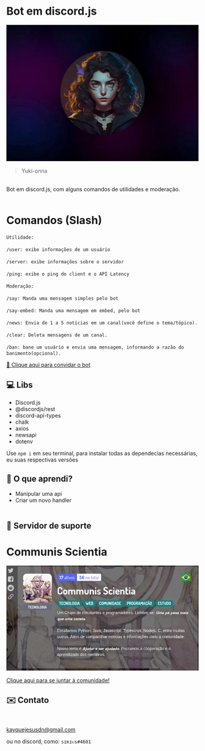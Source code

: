 # Bot em discord.js

![preview](./.github/bot-card.png)


> Yuki-onna

<br>
Bot em discord.js, com alguns comandos de utilidades e moderação.
<br><br>

# Comandos (Slash)

```
Utilidade:

/user: exibe informações de um usuário

/server: exibe informações sobre o servidor

/ping: exibe o ping do client e o API Latency

Moderação:

/say: Manda uma mensagem simples pelo bot

/say-embed: Manda uma mensagem em embed, pelo bot

/news: Envia de 1 a 5 notícias em um canal(você define o tema/tópico).

/clear: Deleta mensagens de um canal.

/ban: bane um usuário e envia uma mensagem, informando a razão do banimento(opcional).
```

[🔗 Clique aqui para convidar o bot](https://discord.com/api/oauth2/authorize?client_id=1026205774420135956&permissions=8&scope=applications.commands%20bot)


## 💻 Libs 

- Discord.js
- @discordjs/rest
- discord-api-types
- chalk
- axios
- newsapi
- dotenv

Use ```npm i``` em seu terminal, para instalar todas as dependecias necessárias, eu suas respectivas versões

## 📖 O que aprendi?

- Manipular uma api
- Criar um novo handler
<br><br>

##  🤖  Servidor de suporte
<h1>Communis Scientia</h1>

![server](./.github/serverScreen.png)

[Clique aqui para se juntar á comunidade!](https://discord.gg/nMWbhTPSV7)


## ✉️ Contato
<br>

kayquejesusdn@gmail.com

ou no discord, como: `sɪʀɪᴜs#4601`


